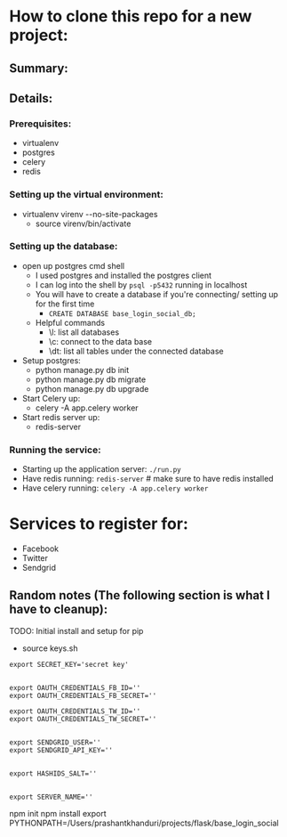

# How to clone this repo for a new project:


## Summary:


## Details:


### Prerequisites:
 - virtualenv
 - postgres
 - celery
 - redis


### Setting up the virtual environment:
 - virtualenv virenv --no-site-packages
     - source virenv/bin/activate


### Setting up the database:
 - open up postgres cmd shell
    - I used postgres and installed the postgres client
    - I can log into the shell by `psql -p5432` running in localhost
    - You will have to create a database if you're connecting/ setting up for the first time
        - `CREATE DATABASE base_login_social_db;`
    - Helpful commands
        - \l: list all databases
        - \c: connect to the data base
        - \dt: list all tables under the connected database
 - Setup postgres:
    - python manage.py db init
    - python manage.py db migrate
    - python manage.py db upgrade
 - Start Celery up:
    - celery -A app.celery worker
 - Start redis server up:
    - redis-server


### Running the service:
 - Starting up the application server: `./run.py`
 - Have redis running: `redis-server` # make sure to have redis installed
 - Have celery running: `celery -A app.celery worker`


# Services to register for:
 - Facebook
 - Twitter
 - Sendgrid



Random notes (The following section is what I have to cleanup):
----

TODO: Initial install and setup for pip

 - source keys.sh
```
export SECRET_KEY='secret key'


export OAUTH_CREDENTIALS_FB_ID=''
export OAUTH_CREDENTIALS_FB_SECRET=''

export OAUTH_CREDENTIALS_TW_ID=''
export OAUTH_CREDENTIALS_TW_SECRET=''


export SENDGRID_USER=''
export SENDGRID_API_KEY=''


export HASHIDS_SALT=''


export SERVER_NAME=''
```

npm init
npm install
export PYTHONPATH=/Users/prashantkhanduri/projects/flask/base_login_social